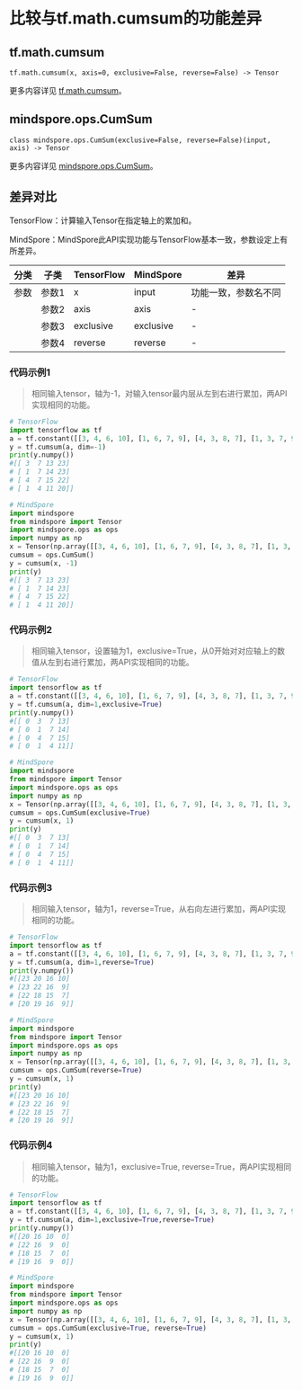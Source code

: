 # 比较与tf.math.cumsum的功能差异

## tf.math.cumsum

```text
tf.math.cumsum(x, axis=0, exclusive=False, reverse=False) -> Tensor
```

更多内容详见 [tf.math.cumsum](https://tensorflow.google.cn/versions/r2.6/api_docs/python/tf/math/cumsum)。

## mindspore.ops.CumSum

```text
class mindspore.ops.CumSum(exclusive=False, reverse=False)(input, axis) -> Tensor
```

更多内容详见 [mindspore.ops.CumSum](https://www.mindspore.cn/docs/zh-CN/master/api_python/ops/mindspore.ops.CumSum.html)。

## 差异对比

TensorFlow：计算输入Tensor在指定轴上的累加和。

MindSpore：MindSpore此API实现功能与TensorFlow基本一致，参数设定上有所差异。

| 分类 | 子类 |TensorFlow | MindSpore | 差异 |
| --- | --- | --- | --- |---|
|参数 | 参数1 | x | input |功能一致，参数名不同 |
| | 参数2 | axis | axis | - |
| | 参数3 | exclusive | exclusive | - |
| | 参数4 | reverse | reverse | -                   |

### 代码示例1

> 相同输入tensor，轴为-1，对输入tensor最内层从左到右进行累加，两API实现相同的功能。

```python
# TensorFlow
import tensorflow as tf
a = tf.constant([[3, 4, 6, 10], [1, 6, 7, 9], [4, 3, 8, 7], [1, 3, 7, 9]])
y = tf.cumsum(a, dim=-1)
print(y.numpy())
#[[ 3  7 13 23]
# [ 1  7 14 23]
# [ 4  7 15 22]
# [ 1  4 11 20]]

# MindSpore
import mindspore
from mindspore import Tensor
import mindspore.ops as ops
import numpy as np
x = Tensor(np.array([[3, 4, 6, 10], [1, 6, 7, 9], [4, 3, 8, 7], [1, 3, 7, 9]]).astype(np.float32))
cumsum = ops.CumSum()
y = cumsum(x, -1)
print(y)
#[[ 3  7 13 23]
# [ 1  7 14 23]
# [ 4  7 15 22]
# [ 1  4 11 20]]
```

### 代码示例2

> 相同输入tensor，设置轴为1，exclusive=True，从0开始对对应轴上的数值从左到右进行累加，两API实现相同的功能。

```python
# TensorFlow
import tensorflow as tf
a = tf.constant([[3, 4, 6, 10], [1, 6, 7, 9], [4, 3, 8, 7], [1, 3, 7, 9]])
y = tf.cumsum(a, dim=1,exclusive=True)
print(y.numpy())
#[[ 0  3  7 13]
# [ 0  1  7 14]
# [ 0  4  7 15]
# [ 0  1  4 11]]

# MindSpore
import mindspore
from mindspore import Tensor
import mindspore.ops as ops
import numpy as np
x = Tensor(np.array([[3, 4, 6, 10], [1, 6, 7, 9], [4, 3, 8, 7], [1, 3, 7, 9]]).astype(np.float32))
cumsum = ops.CumSum(exclusive=True)
y = cumsum(x, 1)
print(y)
#[[ 0  3  7 13]
# [ 0  1  7 14]
# [ 0  4  7 15]
# [ 0  1  4 11]]
```

### 代码示例3

> 相同输入tensor，轴为1，reverse=True，从右向左进行累加，两API实现相同的功能。

```python
# TensorFlow
import tensorflow as tf
a = tf.constant([[3, 4, 6, 10], [1, 6, 7, 9], [4, 3, 8, 7], [1, 3, 7, 9]])
y = tf.cumsum(a, dim=1,reverse=True)
print(y.numpy())
#[[23 20 16 10]
# [23 22 16  9]
# [22 18 15  7]
# [20 19 16  9]]

# MindSpore
import mindspore
from mindspore import Tensor
import mindspore.ops as ops
import numpy as np
x = Tensor(np.array([[3, 4, 6, 10], [1, 6, 7, 9], [4, 3, 8, 7], [1, 3, 7, 9]]).astype(np.float32))
cumsum = ops.CumSum(reverse=True)
y = cumsum(x, 1)
print(y)
#[[23 20 16 10]
# [23 22 16  9]
# [22 18 15  7]
# [20 19 16  9]]
```

### 代码示例4

> 相同输入tensor，轴为1，exclusive=True, reverse=True，两API实现相同的功能。

```python
# TensorFlow
import tensorflow as tf
a = tf.constant([[3, 4, 6, 10], [1, 6, 7, 9], [4, 3, 8, 7], [1, 3, 7, 9]])
y = tf.cumsum(a, dim=1,exclusive=True,reverse=True)
print(y.numpy())
#[[20 16 10  0]
# [22 16  9  0]
# [18 15  7  0]
# [19 16  9  0]]

# MindSpore
import mindspore
from mindspore import Tensor
import mindspore.ops as ops
import numpy as np
x = Tensor(np.array([[3, 4, 6, 10], [1, 6, 7, 9], [4, 3, 8, 7], [1, 3, 7, 9]]).astype(np.float32))
cumsum = ops.CumSum(exclusive=True, reverse=True)
y = cumsum(x, 1)
print(y)
#[[20 16 10  0]
# [22 16  9  0]
# [18 15  7  0]
# [19 16  9  0]]
```
